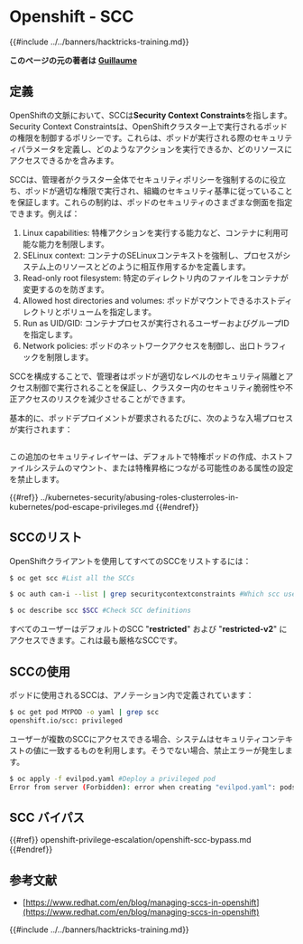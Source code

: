 # Openshift - SCC

{{#include ../../banners/hacktricks-training.md}}

**このページの元の著者は** [**Guillaume**](https://www.linkedin.com/in/guillaume-chapela-ab4b9a196)

## 定義

OpenShiftの文脈において、SCCは**Security Context Constraints**を指します。Security Context Constraintsは、OpenShiftクラスター上で実行されるポッドの権限を制御するポリシーです。これらは、ポッドが実行される際のセキュリティパラメータを定義し、どのようなアクションを実行できるか、どのリソースにアクセスできるかを含みます。

SCCは、管理者がクラスター全体でセキュリティポリシーを強制するのに役立ち、ポッドが適切な権限で実行され、組織のセキュリティ基準に従っていることを保証します。これらの制約は、ポッドのセキュリティのさまざまな側面を指定できます。例えば：

1. Linux capabilities: 特権アクションを実行する能力など、コンテナに利用可能な能力を制限します。
2. SELinux context: コンテナのSELinuxコンテキストを強制し、プロセスがシステム上のリソースとどのように相互作用するかを定義します。
3. Read-only root filesystem: 特定のディレクトリ内のファイルをコンテナが変更するのを防ぎます。
4. Allowed host directories and volumes: ポッドがマウントできるホストディレクトリとボリュームを指定します。
5. Run as UID/GID: コンテナプロセスが実行されるユーザーおよびグループIDを指定します。
6. Network policies: ポッドのネットワークアクセスを制御し、出口トラフィックを制限します。

SCCを構成することで、管理者はポッドが適切なレベルのセキュリティ隔離とアクセス制御で実行されることを保証し、クラスター内のセキュリティ脆弱性や不正アクセスのリスクを減少させることができます。

基本的に、ポッドデプロイメントが要求されるたびに、次のような入場プロセスが実行されます：

<figure><img src="../../images/Managing SCCs in OpenShift-1.png" alt=""><figcaption></figcaption></figure>

この追加のセキュリティレイヤーは、デフォルトで特権ポッドの作成、ホストファイルシステムのマウント、または特権昇格につながる可能性のある属性の設定を禁止します。

{{#ref}}
../kubernetes-security/abusing-roles-clusterroles-in-kubernetes/pod-escape-privileges.md
{{#endref}}

## SCCのリスト

OpenShiftクライアントを使用してすべてのSCCをリストするには：
```bash
$ oc get scc #List all the SCCs

$ oc auth can-i --list | grep securitycontextconstraints #Which scc user can use

$ oc describe scc $SCC #Check SCC definitions
```
すべてのユーザーはデフォルトのSCC "**restricted**" および "**restricted-v2**" にアクセスできます。これは最も厳格なSCCです。

## SCCの使用

ポッドに使用されるSCCは、アノテーション内で定義されています：
```bash
$ oc get pod MYPOD -o yaml | grep scc
openshift.io/scc: privileged
```
ユーザーが複数のSCCにアクセスできる場合、システムはセキュリティコンテキストの値に一致するものを利用します。そうでない場合、禁止エラーが発生します。
```bash
$ oc apply -f evilpod.yaml #Deploy a privileged pod
Error from server (Forbidden): error when creating "evilpod.yaml": pods "evilpod" is forbidden: unable to validate against any security context constrain
```
## SCC バイパス

{{#ref}}
openshift-privilege-escalation/openshift-scc-bypass.md
{{#endref}}

## 参考文献

- [https://www.redhat.com/en/blog/managing-sccs-in-openshift](https://www.redhat.com/en/blog/managing-sccs-in-openshift)



{{#include ../../banners/hacktricks-training.md}}
